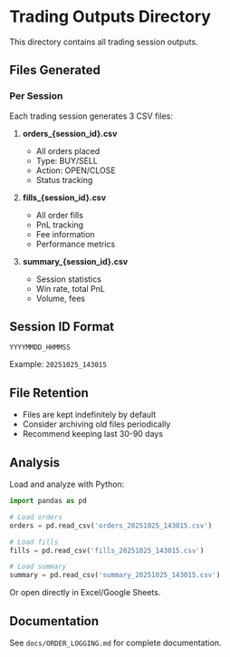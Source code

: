 # Trading Outputs Directory

This directory contains all trading session outputs.

## Files Generated

### Per Session

Each trading session generates 3 CSV files:

1. **orders_{session_id}.csv**
   - All orders placed
   - Type: BUY/SELL
   - Action: OPEN/CLOSE
   - Status tracking

2. **fills_{session_id}.csv**
   - All order fills
   - PnL tracking
   - Fee information
   - Performance metrics

3. **summary_{session_id}.csv**
   - Session statistics
   - Win rate, total PnL
   - Volume, fees

## Session ID Format

`YYYYMMDD_HHMMSS`

Example: `20251025_143015`

## File Retention

- Files are kept indefinitely by default
- Consider archiving old files periodically
- Recommend keeping last 30-90 days

## Analysis

Load and analyze with Python:

```python
import pandas as pd

# Load orders
orders = pd.read_csv('orders_20251025_143015.csv')

# Load fills
fills = pd.read_csv('fills_20251025_143015.csv')

# Load summary
summary = pd.read_csv('summary_20251025_143015.csv')
```

Or open directly in Excel/Google Sheets.

## Documentation

See `docs/ORDER_LOGGING.md` for complete documentation.

